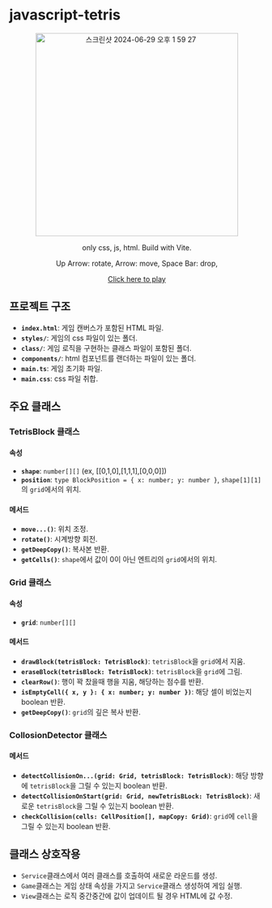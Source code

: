 # javascript-tetris

<div flexDirection="column" align="center">

<img src="https://github.com/doongeon/javascript-tetris/assets/87890694/f6a8149a-0362-4c04-879d-04421b1f00dc" alt="스크린샷 2024-06-29 오후 1 59 27" width="400">

only css, js, html. Build with Vite.

Up Arrow: rotate, Arrow: move, Space Bar: drop,

[Click here to play](http://tetrisjs-app.s3-website.ap-northeast-2.amazonaws.com/)
</div>

## 프로젝트 구조
- **`index.html`**: 게임 캔버스가 포함된 HTML 파일.
- **`styles/`**: 게임의 css 파일이 있는 폴더.
- **`class/`**: 게임 로직을 구현하는 클래스 파일이 포함된 폴더.
- **`components/`**: html 컴포넌트를 랜더하는 파일이 있는 폴더.
- **`main.ts`**: 게임 초기화 파일.
- **`main.css`**: css 파일 취합.

## 주요 클래스

### TetrisBlock 클래스

#### 속성
- **`shape`**: `number[][]` (ex, [[0,1,0],[1,1,1],[0,0,0]])
- **`position`**: `type BlockPosition = { x: number; y: number }`, `shape[1][1]`의 `grid`에서의 위치.

#### 메서드
- **`move...()`**: 위치 조정.
- **`rotate()`**: 시계방향 회전.
- **`getDeepCopy()`**: 복사본 반환.
- **`getCells()`**: `shape`에서 값이 0이 아닌 엔트리의 `grid`에서의 위치.

### Grid 클래스

#### 속성

- **`grid`**: `number[][]`

#### 메서드

- **`drawBlock(tetrisBlock: TetrisBlock)`**: `tetrisBlock`을 `grid`에서 지움.
- **`eraseBlock(tetrisBlock: TetrisBlock)`**: `tetrisBlock`을 `grid`에 그림.
- **`clearRow()`**: 행이 꽉 찼을때 행을 지움, 해당하는 점수를 반환.
- **`isEmptyCell({ x, y }: { x: number; y: number })`**: 해당 셀이 비었는지 boolean 반환.
- **`getDeepCopy()`**: `grid`의 깊은 복사 반환.

### CollosionDetector 클래스

#### 메서드

- **`detectCollisionOn...(grid: Grid, tetrisBlock: TetrisBlock)`**: 해당 방향에 `tetrisBlock`을 그릴 수 있는지 boolean 반환.
- **`detectCollisionOnStart(grid: Grid, newTetrisBLock: TetrisBlock)`**: 새로운 `tetrisBlock`을 그릴 수 있는지 boolean 반환.
- **`checkCollision(cells: CellPosition[], mapCopy: Grid)`**: `grid`에 `cell`을 그릴 수 있는지 boolean 반환.

## 클래스 상호작용

- `Service`클래스에서 여러 클래스를 호출하여 새로운 라운드를 생성.
- `Game`클래스는 게임 상태 속성을 가지고 `Service`클래스 생성하여 게임 실행.
- `View`클래스는 로직 중간중간에 값이 업데이트 될 경우 HTML에 값 수정.


